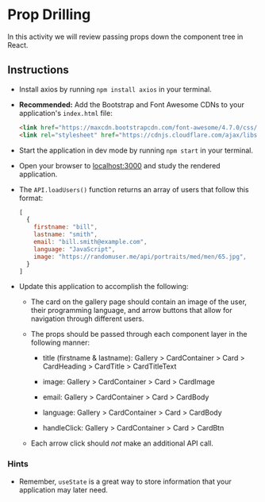 # Prop Drilling

In this activity we will review passing props down the component tree in React.

## Instructions

* Install axios by running `npm install axios` in your terminal.

* **Recommended:** Add the Bootstrap and Font Awesome CDNs to your application's `index.html` file:

  ```html
  <link href="https://maxcdn.bootstrapcdn.com/font-awesome/4.7.0/css/font-awesome.min.css" rel="stylesheet" />
  <link rel="stylesheet" href="https://cdnjs.cloudflare.com/ajax/libs/twitter-bootstrap/4.0.0/css/bootstrap.min.css" />
  ```

* Start the application in dev mode by running `npm start` in your terminal.

* Open your browser to [localhost:3000](http://localhost:3000) and study the rendered application.

* The `API.loadUsers()` function returns an array of users that follow this format:

  ```js
  [
    {
      firstname: "bill",
      lastname: "smith",
      email: "bill.smith@example.com",
      language: "JavaScript",
      image: "https://randomuser.me/api/portraits/med/men/65.jpg",
    }
  ]
  ```

* Update this application to accomplish the following:

  * The card on the gallery page should contain an image of the user, their programming language, and arrow buttons that allow for navigation through different users.

  * The props should be passed through each component layer in the following manner:

    * title (firstname & lastname): Gallery > CardContainer > Card > CardHeading > CardTitle > CardTitleText

    * image: Gallery > CardContainer > Card > CardImage

    * email: Gallery > CardContainer > Card > CardBody

    * language: Gallery > CardContainer > Card > CardBody

    * handleClick: Gallery > CardContainer > Card > CardBtn

  * Each arrow click should *not* make an additional API call.

### Hints

* Remember, `useState` is a great way to store information that your application may later need.
